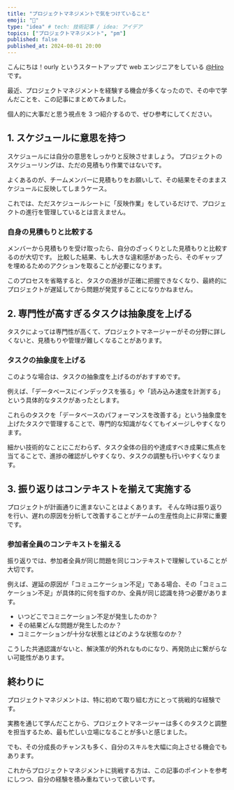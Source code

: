 ```yaml
---
title: "プロジェクトマネジメントで気をつけていること"
emoji: "🔖"
type: "idea" # tech: 技術記事 / idea: アイデア
topics: ["プロジェクトマネジメント", "pm"]
published: false
published_at: 2024-08-01 20:00
---
```


こんにちは！ourly というスタートアップで web エンジニアをしている [@Hiro](https://x.com/hirox126)です。

最近、プロジェクトマネジメントを経験する機会が多くなったので、その中で学んだことを、この記事にまとめてみました。

個人的に大事だと思う視点を 3 つ紹介するので、ぜひ参考にしてください。

## 1. スケジュールに意思を持つ

スケジュールには自分の意思をしっかりと反映させましょう。
プロジェクトのスケジューリングは、ただの見積もり作業ではないです。

よくあるのが、チームメンバーに見積もりをお願いして、その結果をそのままスケジュールに反映してしまうケース。

これでは、ただスケジュールシートに「反映作業」をしているだけで、プロジェクトの進行を管理しているとは言えません。

### 自身の見積もりと比較する

メンバーから見積もりを受け取ったら、自分のざっくりとした見積もりと比較するのが大切です。
比較した結果、もし大きな違和感があったら、そのギャップを埋めるためのアクションを取ることが必要になります。

このプロセスを省略すると、タスクの進捗が正確に把握できなくなり、最終的にプロジェクトが遅延してから問題が発覚することになりかねません。

## 2. 専門性が高すぎるタスクは抽象度を上げる

タスクによっては専門性が高くて、プロジェクトマネージャーがその分野に詳しくないと、見積もりや管理が難しくなることがあります。

### タスクの抽象度を上げる

このような場合は、タスクの抽象度を上げるのがおすすめです。

例えば、「データベースにインデックスを張る」や「読み込み速度を計測する」という具体的なタスクがあったとします。

これらのタスクを「データベースのパフォーマンスを改善する」という抽象度を上げたタスクで管理することで、専門的な知識がなくてもイメージしやすくなります。

細かい技術的なことにこだわらず、タスク全体の目的や達成すべき成果に焦点を当てることで、進捗の確認がしやすくなり、タスクの調整も行いやすくなります。

## 3. 振り返りはコンテキストを揃えて実施する

プロジェクトが計画通りに進まないことはよくあります。
そんな時は振り返りを行い、遅れの原因を分析して改善することがチームの生産性向上に非常に重要です。

### 参加者全員のコンテキストを揃える

振り返りでは、参加者全員が同じ問題を同じコンテキストで理解していることが大切です。

例えば、遅延の原因が「コミュニケーション不足」である場合、その「コミュニケーション不足」が具体的に何を指すのか、全員が同じ認識を持つ必要があります。

- いつどこでコミニケーション不足が発生したのか？
- その結果どんな問題が発生したのか？
- コミニケーションが十分な状態とはどのような状態なのか？

こうした共通認識がないと、解決策が的外れなものになり、再発防止に繋がらない可能性があります。

## 終わりに

プロジェクトマネジメントは、特に初めて取り組む方にとって挑戦的な経験です。

実務を通じて学んだことから、プロジェクトマネージャーは多くのタスクと調整を担当するため、最も忙しい立場になることが多いと感じました。

でも、その分成長のチャンスも多く、自分のスキルを大幅に向上させる機会でもあります。

これからプロジェクトマネジメントに挑戦する方は、この記事のポイントを参考にしつつ、自分の経験を積み重ねていって欲しいです。

